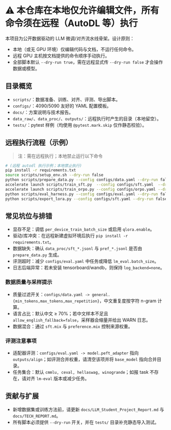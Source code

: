 # ⚠️ 本仓库在本地仅允许编辑文件，所有命令须在远程（AutoDL 等）执行

本项目为公开数据驱动的 LLM 微调/对齐流水线骨架。设计原则：

- 本地（或无 GPU 环境）仅编辑代码与文档，不运行任何命令。
- 远程 GPU 主机按文档提供的命令顺序手动执行。
- 全部脚本默认 `--dry-run true`，需在远程显式传 `--dry-run false` 才会操作数据或模型。

## 目录概览

- `scripts/`：数据准备、训练、对齐、评测、导出脚本。
- `configs/`：4090/5090 友好的 YAML 配置模板。
- `docs/`：方案说明与技术报告。
- `data_raw/`、`data_proc/`、`outputs/`：远程执行时产生的目录（本地留空）。
- `tests/`：pytest 样例（均使用 `@pytest.mark.skip` 仅作静态校验）。

## 远程执行流程（示例）

> 注：需在远程执行；本地禁止运行以下命令

```bash
# (远程 autodl 执行示例；本地禁止执行)
pip install -r requirements.txt
source scripts/setup_env.sh --dry-run false
python scripts/prepare_data.py --config configs/data.yaml --dry-run false
accelerate launch scripts/train_sft.py  --config configs/sft.yaml  --dry-run false
accelerate launch scripts/train_orpo.py --config configs/orpo.yaml --dry-run false  # 或 train_dpo.py
python scripts/eval_harness.py --config configs/eval.yaml --dry-run false
python scripts/export_lora.py --config configs/sft.yaml --dry-run false
```

## 常见坑位与排错

- 显存不足：调低 `per_device_train_batch_size` 或启用 `qlora.enable`。
- 驱动/库冲突：在远程新建虚拟环境后执行 `pip install -r requirements.txt`。
- 数据缺失：确认 `data_proc/sft_*.jsonl` 与 `pref_*.jsonl` 是否由 `prepare_data.py` 生成。
- 评测超时：减少 `configs/eval.yaml` 中任务或降低 `lm_eval.batch_size`。
- 日志后端异常：若未安装 tensorboard/wandb，则保持 `log_backend=none`。

### 数据质量与采样提示

- 质量过滤开关：`configs/data.yaml -> general.{min_tokens,max_tokens,max_repetition}`，中文重复度按字符 n-gram 计算。
- 语言占比：默认中文 ≥ 70%；若中文样本不足且 `allow_english_fallback=false`，采样器会缩量并给出 WARN 日志。
- 数据混合：通过 `sft.mix` 与 `preference.mix` 控制来源权重。

### 评测注意事项

- 适配器评测：`configs/eval.yaml -> model.peft_adapter` 指向 `outputs/align`；如评测合并权重，请清空该项并将 `base_model` 指向合并目录。
- 任务集合：默认 `cmmlu, ceval, hellaswag, winogrande`；如报 task 不存在，请对齐 `lm-eval` 版本或减少任务。

## 贡献与扩展

- 新增数据集或训练方法前，请更新 `docs/LLM_Student_Project_Report.md` 与 `docs/TECH_REPORT.md`。
- 所有脚本必须提供 `--dry-run` 开关，并在 `tests/` 目录补充静态导入测试。
